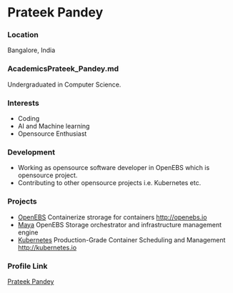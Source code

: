 # Prateek Pandey

### Location

Bangalore, India

### AcademicsPrateek_Pandey.md

Undergraduated in Computer Science.

### Interests

- Coding
- AI and Machine learning
- Opensource Enthusiast

### Development

- Working as opensource software developer in OpenEBS which is opensource project.
- Contributing to other opensource projects i.e. Kubernetes etc.

### Projects

- [OpenEBS](https://github.com/openebs) Containerize strorage for containers http://openebs.io
- [Maya](https://github.com/openebs/maya) OpenEBS Storage orchestrator and infrastructure management engine
- [Kubernetes](https://github.com/kubernetes/kubernetes) Production-Grade Container Scheduling and Management http://kubernetes.io

### Profile Link

[Prateek Pandey](https://github.com/prateekpandey14/)
